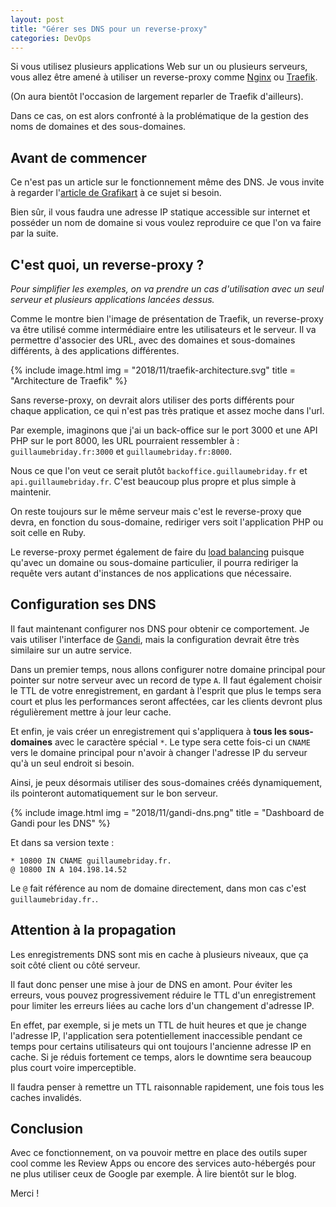 ```yaml
---
layout: post
title: "Gérer ses DNS pour un reverse-proxy"
categories: DevOps
---
```


Si vous utilisez plusieurs applications Web sur un ou plusieurs serveurs, vous allez être amené à utiliser un reverse-proxy comme [Nginx](https://www.nginx.com) ou [Traefik](https://traefik.io).

(On aura bientôt l'occasion de largement reparler de Traefik d'ailleurs).

Dans ce cas, on est alors confronté à la problématique de la gestion des noms de domaines et des sous-domaines.

## Avant de commencer

Ce n'est pas un article sur le fonctionnement même des DNS. Je vous invite à regarder l'[article de Grafikart](https://www.grafikart.fr/tutoriels/dns-fonctionnement-1061) à ce sujet si besoin.

Bien sûr, il vous faudra une adresse IP statique accessible sur internet et posséder un nom de domaine si vous voulez reproduire ce que l'on va faire par la suite.

## C'est quoi, un reverse-proxy ?

*Pour simplifier les exemples, on va prendre un cas d'utilisation avec un seul serveur et plusieurs applications lancées dessus.*

Comme le montre bien l'image de présentation de Traefik, un reverse-proxy va être utilisé comme intermédiaire entre les utilisateurs et le serveur. Il va permettre d'associer des URL, avec des domaines et sous-domaines différents, à des applications différentes.

{% include image.html
            img = "2018/11/traefik-architecture.svg"
            title = "Architecture de Traefik" %}

Sans reverse-proxy, on devrait alors utiliser des ports différents pour chaque application, ce qui n'est pas très pratique et assez moche dans l'url.

Par exemple, imaginons que j'ai un back-office sur le port 3000 et une API PHP sur le port 8000, les URL pourraient ressembler à : `guillaumebriday.fr:3000` et `guillaumebriday.fr:8000`.

Nous ce que l'on veut ce serait plutôt `backoffice.guillaumebriday.fr` et `api.guillaumebriday.fr`. C'est beaucoup plus propre et plus simple à maintenir.

On reste toujours sur le même serveur mais c'est le reverse-proxy que devra, en fonction du sous-domaine, rediriger vers soit l'application PHP ou soit celle en Ruby.

Le reverse-proxy permet également de faire du [load balancing](https://en.wikipedia.org/wiki/Load_balancing_(computing)) puisque qu'avec un domaine ou sous-domaine particulier, il pourra rediriger la requête vers autant d'instances de nos applications que nécessaire.

## Configuration ses DNS

Il faut maintenant configurer nos DNS pour obtenir ce comportement. Je vais utiliser l'interface de [Gandi](https://www.gandi.net/en), mais la configuration devrait être très similaire sur un autre service.

Dans un premier temps, nous allons configurer notre domaine principal pour pointer sur notre serveur avec un record de type `A`. Il faut également choisir le TTL de votre enregistrement, en gardant à l'esprit que plus le temps sera court et plus les performances seront affectées, car les clients devront plus régulièrement mettre à jour leur cache.

Et enfin, je vais créer un enregistrement qui s'appliquera à **tous les sous-domaines** avec le caractère spécial `*`. Le type sera cette fois-ci un `CNAME` vers le domaine principal pour n'avoir à changer l'adresse IP du serveur qu'à un seul endroit si besoin.

Ainsi, je peux désormais utiliser des sous-domaines créés dynamiquement, ils pointeront automatiquement sur le bon serveur.

{% include image.html
            img = "2018/11/gandi-dns.png"
            title = "Dashboard de Gandi pour les DNS" %}

Et dans sa version texte :

```
* 10800 IN CNAME guillaumebriday.fr.
@ 10800 IN A 104.198.14.52
```

Le `@` fait référence au nom de domaine directement, dans mon cas c'est `guillaumebriday.fr.`.

## Attention à la propagation

Les enregistrements DNS sont mis en cache à plusieurs niveaux, que ça soit côté client ou côté serveur.

Il faut donc penser une mise à jour de DNS en amont. Pour éviter les erreurs, vous pouvez progressivement réduire le TTL d'un enregistrement pour limiter les erreurs liées au cache lors d'un changement d'adresse IP.

En effet, par exemple, si je mets un TTL de huit heures et que je change l'adresse IP, l'application sera potentiellement inaccessible pendant ce temps pour certains utilisateurs qui ont toujours l'ancienne adresse IP en cache. Si je réduis fortement ce temps, alors le downtime sera beaucoup plus court voire imperceptible.

Il faudra penser à remettre un TTL raisonnable rapidement, une fois tous les caches invalidés.

## Conclusion

Avec ce fonctionnement, on va pouvoir mettre en place des outils super cool comme les Review Apps ou encore des services auto-hébergés pour ne plus utiliser ceux de Google par exemple. À lire bientôt sur le blog.

Merci !
